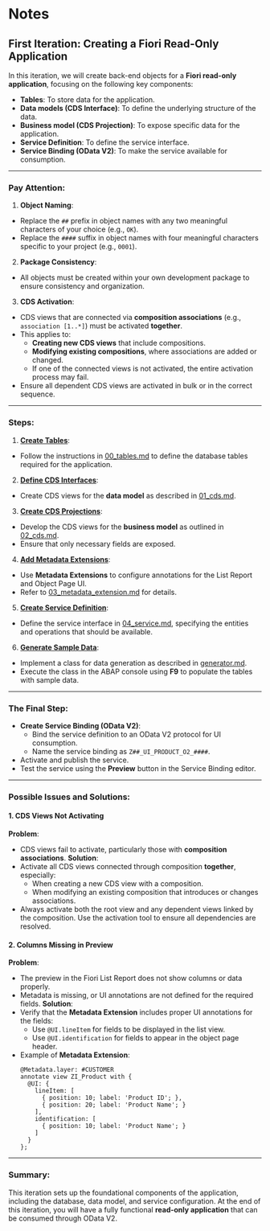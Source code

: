 # Notes
## First Iteration: Creating a Fiori Read-Only Application
In this iteration, we will create back-end objects for a **Fiori read-only application**, focusing on the following key components:
- **Tables**: To store data for the application.
- **Data models (CDS Interface)**: To define the underlying structure of the data.
- **Business model (CDS Projection)**: To expose specific data for the application.
- **Service Definition**: To define the service interface.
- **Service Binding (OData V2)**: To make the service available for consumption.

---
### Pay Attention:
1. **Object Naming**:
  - Replace the `##` prefix in object names with any two meaningful characters of your choice (e.g., `OK`).
  - Replace the `####` suffix in object names with four meaningful characters specific to your project (e.g., `0001`).
2. **Package Consistency**:
  - All objects must be created within your own development package to ensure consistency and organization.
3. **CDS Activation**:
  - CDS views that are connected via **composition associations** (e.g., `association [1..*]`) must be activated **together**.
  - This applies to:
    - **Creating new CDS views** that include compositions.
    - **Modifying existing compositions**, where associations are added or changed.
    - If one of the connected views is not activated, the entire activation process may fail.
  - Ensure all dependent CDS views are activated in bulk or in the correct sequence.
---
### Steps:
1. **[Create Tables](./00_tables.md)**:
  - Follow the instructions in [00_tables.md](./00_tables.md) to define the database tables required for the application.
2. **[Define CDS Interfaces](./01_cds.md)**:
  - Create CDS views for the **data model** as described in [01_cds.md](./01_cds.md).
3. **[Create CDS Projections](./02_cds.md)**:
  - Develop the CDS views for the **business model** as outlined in [02_cds.md](./02_cds.md).
  - Ensure that only necessary fields are exposed.
4. **[Add Metadata Extensions](./03_metadata_extension.md)**:
  - Use **Metadata Extensions** to configure annotations for the List Report and Object Page UI.
  - Refer to [03_metadata_extension.md](./03_metadata_extension.md) for details.
5. **[Create Service Definition](./04_service.md)**:
  - Define the service interface in [04_service.md](./04_service.md), specifying the entities and operations that should be available.
6. **[Generate Sample Data](./generator.md)**:
  - Implement a class for data generation as described in [generator.md](./generator.md).
  - Execute the class in the ABAP console using **F9** to populate the tables with sample data.
---
### The Final Step:
- **Create Service Binding (OData V2)**:
  - Bind the service definition to an OData V2 protocol for UI consumption.
  - Name the service binding as `Z##_UI_PRODUCT_O2_####`.
- Activate and publish the service.
- Test the service using the **Preview** button in the Service Binding editor.
---
### Possible Issues and Solutions:
#### 1. **CDS Views Not Activating**
  **Problem**:
  - CDS views fail to activate, particularly those with **composition associations**.
  **Solution**:
  - Activate all CDS views connected through composition **together**, especially:
    - When creating a new CDS view with a composition.
    - When modifying an existing composition that introduces or changes associations.
  - Always activate both the root view and any dependent views linked by the composition. Use the activation tool to ensure all dependencies are resolved.
#### 2. **Columns Missing in Preview**
  **Problem**:
  - The preview in the Fiori List Report does not show columns or data properly.
  - Metadata is missing, or UI annotations are not defined for the required fields.
  **Solution**:
  - Verify that the **Metadata Extension** includes proper UI annotations for the fields:
    - Use `@UI.lineItem` for fields to be displayed in the list view.
    - Use `@UI.identification` for fields to appear in the object page header.
  - Example of **Metadata Extension**:
    ```abap
    @Metadata.layer: #CUSTOMER
    annotate view ZI_Product with {
      @UI: {
        lineItem: [
          { position: 10; label: 'Product ID'; },
          { position: 20; label: 'Product Name'; }
        ],
        identification: [
          { position: 10; label: 'Product Name'; }
        ]
      }
    };
    ```
---
### Summary:
This iteration sets up the foundational components of the application, including the database, data model, and service configuration. At the end of this iteration, you will have a fully functional **read-only application** that can be consumed through OData V2.